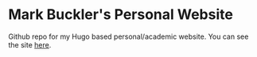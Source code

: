 # Mark Buckler's Personal Website

Github repo for my Hugo based personal/academic website. You can see the site [here](http://www.markbuckler.com/).
